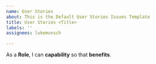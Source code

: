 ```yaml
---
name: User Stories
about: This is the Default User Stories Issues Template
title: User Stories <Title>
labels: ''
assignees: lukemunsch

---
```


As a **Role**, I can **capability** so that **benefits**.
